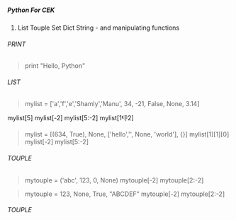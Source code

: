 ##### Python For CEK

1. List Touple Set Dict String - and manipulating functions

###### PRINT
> print "Hello, Python"

###### LIST
> mylist = ['a','f','e','Shamly','Manu', 34, -21, False, None, 3.14]

 mylist[5]
 mylist[-2]
 mylist[5:-2]
 mylist[1:-1:2]

> mylist = [(634, True), None, ['hello','', None, 'world'], {}]
 mylist[1][1][0]
 mylist[-2]
 mylist[5:-2]

###### TOUPLE
> mytouple = ('abc', 123, 0, None)
> mytouple[-2]
> mytouple[2:-2]

> mytouple =  123, None, True, "ABCDEF"
> mytouple[-2]
> mytouple[2:-2]

###### TOUPLE


